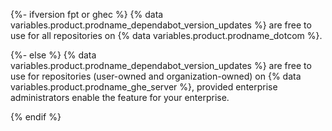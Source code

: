 {%- ifversion fpt or ghec %}
{% data variables.product.prodname_dependabot_version_updates %} are free to use for all repositories on {% data variables.product.prodname_dotcom %}.

{%- else %}
{% data variables.product.prodname_dependabot_version_updates %} are free to use for repositories (user-owned and organization-owned) on {% data variables.product.prodname_ghe_server %}, provided enterprise administrators enable the feature for your enterprise.

{% endif %}
